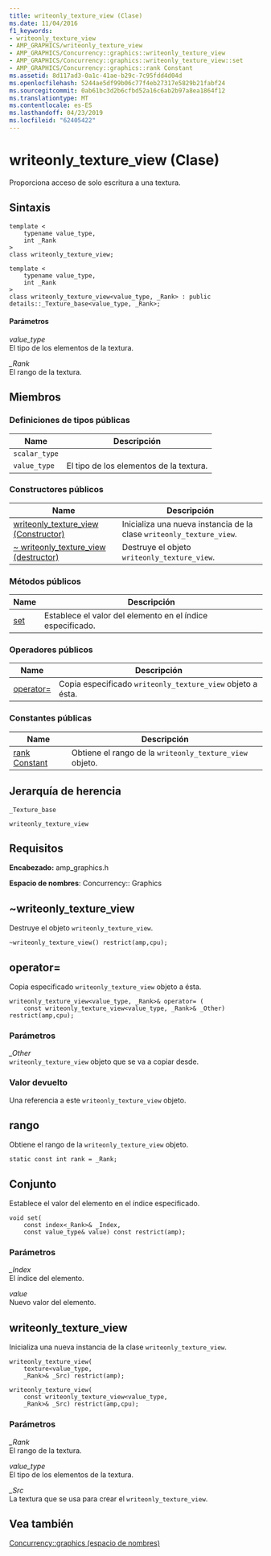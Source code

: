 ```yaml
---
title: writeonly_texture_view (Clase)
ms.date: 11/04/2016
f1_keywords:
- writeonly_texture_view
- AMP_GRAPHICS/writeonly_texture_view
- AMP_GRAPHICS/Concurrency::graphics::writeonly_texture_view
- AMP_GRAPHICS/Concurrency::graphics::writeonly_texture_view::set
- AMP_GRAPHICS/Concurrency::graphics::rank Constant
ms.assetid: 8d117ad3-0a1c-41ae-b29c-7c95fdd4d04d
ms.openlocfilehash: 5244ae5df99b06c77f4eb27317e5829b21fabf24
ms.sourcegitcommit: 0ab61bc3d2b6cfbd52a16c6ab2b97a8ea1864f12
ms.translationtype: MT
ms.contentlocale: es-ES
ms.lasthandoff: 04/23/2019
ms.locfileid: "62405422"
---
```

# <a name="writeonlytextureview-class"></a>writeonly_texture_view (Clase)

Proporciona acceso de solo escritura a una textura.

## <a name="syntax"></a>Sintaxis

```
template <
    typename value_type,
    int _Rank
>
class writeonly_texture_view;

template <
    typename value_type,
    int _Rank
>
class writeonly_texture_view<value_type, _Rank> : public details::_Texture_base<value_type, _Rank>;
```

#### <a name="parameters"></a>Parámetros

*value_type*<br/>
El tipo de los elementos de la textura.

*_Rank*<br/>
El rango de la textura.

## <a name="members"></a>Miembros

### <a name="public-typedefs"></a>Definiciones de tipos públicas

|Name|Descripción|
|----------|-----------------|
|`scalar_type`||
|`value_type`|El tipo de los elementos de la textura.|

### <a name="public-constructors"></a>Constructores públicos

|Name|Descripción|
|----------|-----------------|
|[writeonly_texture_view (Constructor)](#ctor)|Inicializa una nueva instancia de la clase `writeonly_texture_view`.|
|[~ writeonly_texture_view (destructor)](#ctor)|Destruye el objeto `writeonly_texture_view`.|

### <a name="public-methods"></a>Métodos públicos

|Name|Descripción|
|----------|-----------------|
|[set](#set)|Establece el valor del elemento en el índice especificado.|

### <a name="public-operators"></a>Operadores públicos

|Name|Descripción|
|----------|-----------------|
|[operator=](#operator_eq)|Copia especificado `writeonly_texture_view` objeto a ésta.|

### <a name="public-constants"></a>Constantes públicas

|Name|Descripción|
|----------|-----------------|
|[rank Constant](#rank)|Obtiene el rango de la `writeonly_texture_view` objeto.|

## <a name="inheritance-hierarchy"></a>Jerarquía de herencia

`_Texture_base`

`writeonly_texture_view`

## <a name="requirements"></a>Requisitos

**Encabezado:** amp_graphics.h

**Espacio de nombres**: Concurrency:: Graphics

##  <a name="dtor"></a> ~writeonly_texture_view

Destruye el objeto `writeonly_texture_view`.

```
~writeonly_texture_view() restrict(amp,cpu);
```

##  <a name="operator_eq"></a> operator=

Copia especificado `writeonly_texture_view` objeto a ésta.

```
writeonly_texture_view<value_type, _Rank>& operator= (
    const writeonly_texture_view<value_type, _Rank>& _Other) restrict(amp,cpu);
```

### <a name="parameters"></a>Parámetros

*_Other*<br/>
`writeonly_texture_view` objeto que se va a copiar desde.

### <a name="return-value"></a>Valor devuelto

Una referencia a este `writeonly_texture_view` objeto.

##  <a name="rank"></a> rango

Obtiene el rango de la `writeonly_texture_view` objeto.

```
static const int rank = _Rank;
```

##  <a name="set"></a> Conjunto

Establece el valor del elemento en el índice especificado.

```
void set(
    const index<_Rank>& _Index,
    const value_type& value) const restrict(amp);
```

### <a name="parameters"></a>Parámetros

*_Index*<br/>
El índice del elemento.

*value*<br/>
Nuevo valor del elemento.

##  <a name="ctor"></a> writeonly_texture_view

Inicializa una nueva instancia de la clase `writeonly_texture_view`.

```
writeonly_texture_view(
    texture<value_type,
    _Rank>& _Src) restrict(amp);

writeonly_texture_view(
    const writeonly_texture_view<value_type,
    _Rank>& _Src) restrict(amp,cpu);
```

### <a name="parameters"></a>Parámetros

*_Rank*<br/>
El rango de la textura.

*value_type*<br/>
El tipo de los elementos de la textura.

*_Src*<br/>
La textura que se usa para crear el `writeonly_texture_view`.

## <a name="see-also"></a>Vea también

[Concurrency::graphics (espacio de nombres)](concurrency-graphics-namespace.md)
